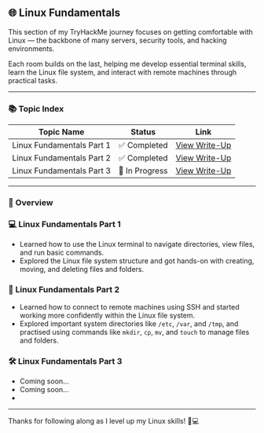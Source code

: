 ## 🌐 Linux Fundamentals  

This section of my TryHackMe journey focuses on getting comfortable with Linux — the backbone of many servers, security tools, and hacking environments.

Each room builds on the last, helping me develop essential terminal skills, learn the Linux file system, and interact with remote machines through practical tasks.

---

### 📚 Topic Index  

| Topic Name               | Status        | Link            |
|--------------------------|----------------|------------------|
| Linux Fundamentals Part 1 | ✅ Completed    | [View Write-Up](https://github.com/MQKGitHub/Linux-Fundamentals-Part-1)    |
| Linux Fundamentals Part 2 | ✅ Completed    | [View Write-Up](https://github.com/MQKGitHub/Linux-Fundamentals-Part-2)    |
| Linux Fundamentals Part 3 | 🔄 In Progress  | [View Write-Up](https://github.com/MQKGitHub/Linux-Fundamentals-Part-3)    |

---

### 🧠 Overview  

### 💻 Linux Fundamentals Part 1  
- Learned how to use the Linux terminal to navigate directories, view files, and run basic commands.  
- Explored the Linux file system structure and got hands-on with creating, moving, and deleting files and folders.

### 🔐 Linux Fundamentals Part 2  
- Learned how to connect to remote machines using SSH and started working more confidently within the Linux file system.  
- Explored important system directories like `/etc`, `/var`, and `/tmp`, and practised using commands like `mkdir`, `cp`, `mv`, and `touch` to manage files and folders.

### 🛠️ Linux Fundamentals Part 3  
- Coming soon...
- Coming soon...
- 
---

Thanks for following along as I level up my Linux skills! 🐧💻
